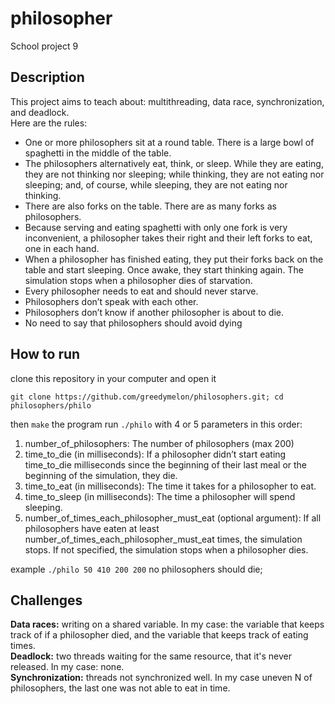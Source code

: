 # **philosopher**
School project 9

## **Description**
This project aims to teach about: multithreading, data race, synchronization, and deadlock.<br>
Here are the rules:<br>

- One or more philosophers sit at a round table.
There is a large bowl of spaghetti in the middle of the table.
- The philosophers alternatively eat, think, or sleep.
While they are eating, they are not thinking nor sleeping;
while thinking, they are not eating nor sleeping;
and, of course, while sleeping, they are not eating nor thinking.
- There are also forks on the table. There are as many forks as philosophers.
- Because serving and eating spaghetti with only one fork is very inconvenient, a
philosopher takes their right and their left forks to eat, one in each hand.
- When a philosopher has finished eating, they put their forks back on the table and
start sleeping. Once awake, they start thinking again. The simulation stops when
a philosopher dies of starvation.
- Every philosopher needs to eat and should never starve.
- Philosophers don’t speak with each other.
- Philosophers don’t know if another philosopher is about to die.
- No need to say that philosophers should avoid dying

## **How to run**
clone this repository in your computer and open it
```
git clone https://github.com/greedymelon/philosophers.git; cd philosophers/philo
```
then ```make``` the program
run
```./philo``` with 4 or 5 parameters in this order:

1. number_of_philosophers: The number of philosophers (max 200)
2. time_to_die (in milliseconds): If a philosopher didn’t start eating time_to_die
milliseconds since the beginning of their last meal or the beginning of the simulation, they die.
3. time_to_eat (in milliseconds): The time it takes for a philosopher to eat.
4. time_to_sleep (in milliseconds): The time a philosopher will spend sleeping.
5. number_of_times_each_philosopher_must_eat (optional argument): If all
philosophers have eaten at least number_of_times_each_philosopher_must_eat
times, the simulation stops. If not specified, the simulation stops when a
philosopher dies.

example
```./philo 50 410 200 200```
no philosophers should die;

## **Challenges**
**Data races:** writing on a shared variable. In my case: the variable that keeps track of if a philosopher died, and the variable that keeps track of eating times.<br>
**Deadlock:** two threads waiting for the same resource, that it's never released. In my case: none. <br>
**Synchronization:** threads not synchronized well. In my case uneven N of philosophers, the last one was not able to eat in time.
